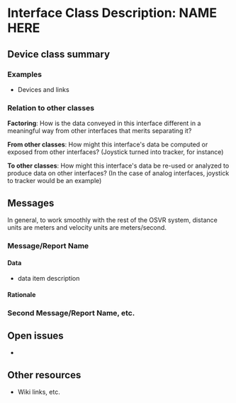 # Interface Class Description: NAME HERE

## Device class summary


### Examples
- Devices and links
	

### Relation to other classes
**Factoring**: How is the data conveyed in this interface different in a meaningful way from other interfaces that merits separating it?

**From other classes**: How might this interface's data be computed or exposed from other interfaces? (Joystick turned into tracker, for instance)

**To other classes**: How might this interface's data be re-used or analyzed to produce data on other interfaces? (In the case of analog interfaces, joystick to tracker would be an example)

## Messages
In general, to work smoothly with the rest of the OSVR system, distance units are meters and velocity units are meters/second.

### Message/Report Name
#### Data
- data item description

#### Rationale

### Second Message/Report Name, etc.

## Open issues

- 

## Other resources
- Wiki links, etc.